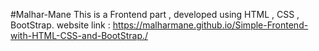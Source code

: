 #Malhar-Mane
This is a Frontend part , developed using HTML , CSS , BootStrap.
website link : https://malharmane.github.io/Simple-Frontend-with-HTML-CSS-and-BootStrap./
